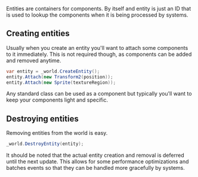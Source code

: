 Entities are containers for components. By itself and entity is just an ID that is used to lookup the components when it is being processed by systems.

## Creating entities

Usually when you create an entity you'll want to attach some components to it immediately. This is not required though, as components can be added and removed anytime.

```csharp
var entity = _world.CreateEntity();
entity.Attach(new Transform2(position));
entity.Attach(new Sprite(textureRegion));
```

Any standard class can be used as a component but typically you'll want to keep your components light and specific.

## Destroying entities

Removing entities from the world is easy.

```csharp
_world.DestroyEntity(entity);
```

It should be noted that the actual entity creation and removal is deferred until the next update. This allows for some performance optimizations and batches events so that they can be handled more gracefully by systems.
